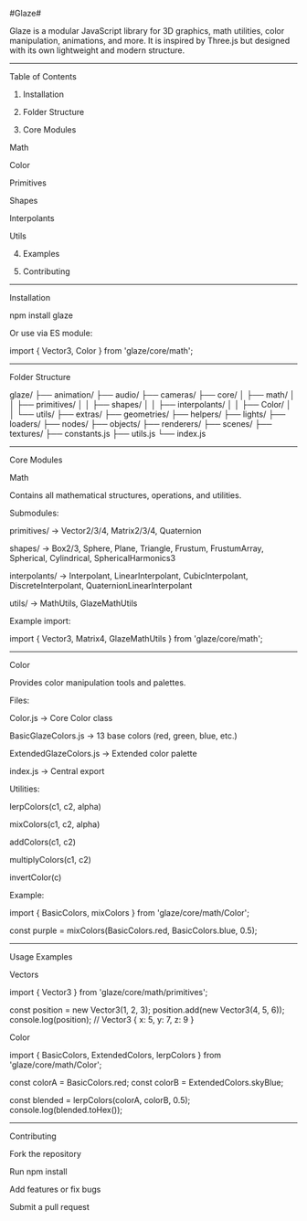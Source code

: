 #Glaze#

Glaze is a modular JavaScript library for 3D graphics, math utilities, color manipulation, animations, and more. It is inspired by Three.js but designed with its own lightweight and modern structure.


---

Table of Contents

1. Installation


2. Folder Structure


3. Core Modules

Math

Color

Primitives

Shapes

Interpolants

Utils



4. Examples


5. Contributing




---

Installation

npm install glaze

Or use via ES module:

import { Vector3, Color } from 'glaze/core/math';


---

Folder Structure

glaze/
├── animation/
├── audio/
├── cameras/
├── core/
│   ├── math/
│   │   ├── primitives/
│   │   ├── shapes/
│   │   ├── interpolants/
│   │   ├── Color/
│   │   └── utils/
├── extras/
├── geometries/
├── helpers/
├── lights/
├── loaders/
├── nodes/
├── objects/
├── renderers/
├── scenes/
├── textures/
├── constants.js
├── utils.js
└── index.js


---

Core Modules

Math

Contains all mathematical structures, operations, and utilities.

Submodules:

primitives/ → Vector2/3/4, Matrix2/3/4, Quaternion

shapes/ → Box2/3, Sphere, Plane, Triangle, Frustum, FrustumArray, Spherical, Cylindrical, SphericalHarmonics3

interpolants/ → Interpolant, LinearInterpolant, CubicInterpolant, DiscreteInterpolant, QuaternionLinearInterpolant

utils/ → MathUtils, GlazeMathUtils


Example import:

import { Vector3, Matrix4, GlazeMathUtils } from 'glaze/core/math';


---

Color

Provides color manipulation tools and palettes.

Files:

Color.js → Core Color class

BasicGlazeColors.js → 13 base colors (red, green, blue, etc.)

ExtendedGlazeColors.js → Extended color palette

index.js → Central export


Utilities:

lerpColors(c1, c2, alpha)

mixColors(c1, c2, alpha)

addColors(c1, c2)

multiplyColors(c1, c2)

invertColor(c)


Example:

import { BasicColors, mixColors } from 'glaze/core/math/Color';

const purple = mixColors(BasicColors.red, BasicColors.blue, 0.5);


---

Usage Examples

Vectors

import { Vector3 } from 'glaze/core/math/primitives';

const position = new Vector3(1, 2, 3);
position.add(new Vector3(4, 5, 6));
console.log(position); // Vector3 { x: 5, y: 7, z: 9 }

Color

import { BasicColors, ExtendedColors, lerpColors } from 'glaze/core/math/Color';

const colorA = BasicColors.red;
const colorB = ExtendedColors.skyBlue;

const blended = lerpColors(colorA, colorB, 0.5);
console.log(blended.toHex());


---

Contributing

Fork the repository

Run npm install

Add features or fix bugs

Submit a pull request
